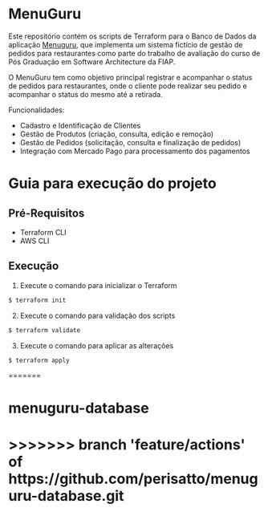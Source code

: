 # MenuGuru

Este repositório contém os scripts de Terraform para o Banco de Dados da aplicação [Menuguru](https://github.com/perisatto/menuguru), que implementa um sistema fictício de gestão de pedidos para restaurantes como parte do trabalho de avaliação do curso de Pós Graduação em Software Architecture da FIAP.

O MenuGuru tem como objetivo principal registrar e acompanhar o status de pedidos para restaurantes, onde o cliente pode realizar seu pedido e acompanhar o status do mesmo até a retirada.

Funcionalidades:
* Cadastro e Identificação de Clientes
* Gestão de Produtos (criação, consulta, edição e remoção)
* Gestão de Pedidos (solicitação, consulta e finalização de pedidos)
* Integração com Mercado Pago para processamento dos pagamentos

# Guia para execução do projeto

## Pré-Requisitos

* Terraform CLI
* AWS CLI

## Execução

1. Execute o comando para inicializar o Terraform

``` bash
$ terraform init
```

2. Execute o comando para validação dos scripts

``` bash
$ terraform validate
```

3. Execute o comando para aplicar as alterações

``` bash
$ terraform apply
```
=======
# menuguru-database

<h1>
>>>>>>> branch 'feature/actions' of https://github.com/perisatto/menuguru-database.git
